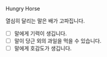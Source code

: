 Hungry Horse

열심히 달리는 말은 배가 고파집니다.

- [ ] 말에게 기력이 생깁니다.
- [ ] 말이 당근 외의 과일을 먹을 수 있습니다.
- [ ] 말에게 호감도가 생깁니다.
